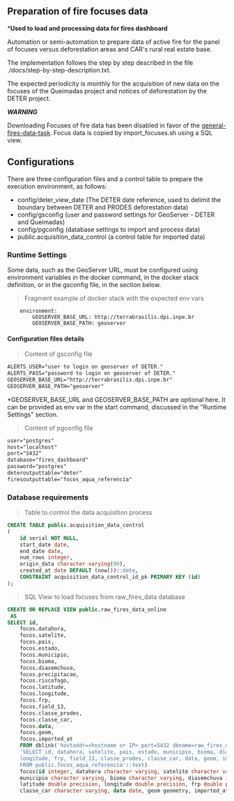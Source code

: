 ## Preparation of fire focuses data

***Used to load and processing data for fires dashboard**

Automation or semi-automation to prepare data of active fire for the panel of focuses versus deforestation areas and CAR's rural real estate base.

The implementation follows the step by step described in the file ./docs/step-by-step-description.txt.

The expected periodicity is monthly for the acquisition of new data on the focuses of the Queimadas project and notices of deforestation by the DETER project.

***WARNING***

Downloading Focuses of fire data has been disabled in favor of the [general-fires-data-task](https://github.com/terrabrasilis/general-fires-data-task).
Focus data is copied by import_focuses.sh using a SQL view.


## Configurations

There are three configuration files and a control table to prepare the execution environment, as follows:

 - config/deter_view_date (The DETER date reference, used to delimit the boundary between DETER and PRODES deforestation data)
 - config/gsconfig (user and password settings for GeoServer - DETER and Queimadas)
 - config/pgconfig (database settings to import and process data)
 - public.acquisition_data_control (a control table for imported data)

### Runtime Settings

Some data, such as the GeoServer URL, must be configured using environment variables in the docker command, in the docker stack definition, or in the gsconfig file, in the section below.

 > Fragment example of docker stack with the expected env vars
```
    environment:
        GEOSERVER_BASE_URL: http://terrabrasilis.dpi.inpe.br
        GEOSERVER_BASE_PATH: geoserver
```

#### Configuration files details

 > Content of gsconfig file
```txt
ALERTS_USER="user to login on geoserver of DETER."
ALERTS_PASS="password to login on geoserver of DETER."
GEOSERVER_BASE_URL="http://terrabrasilis.dpi.inpe.br"
GEOSERVER_BASE_PATH="geoserver"
```
*GEOSERVER_BASE_URL and GEOSERVER_BASE_PATH are optional here. It can be provided as env var in the start command, discussed in the "Runtime Settings" section.


 > Content of pgconfig file
```txt
user="postgres"
host="localhost"
port="5432"
database="fires_dashboard"
password="postgres"
deteroutputtable="deter"
firesoutputtable="focos_aqua_referencia"
```

### Database requirements


 > Table to control the data acquisition process
```sql
CREATE TABLE public.acquisition_data_control
(
    id serial NOT NULL,
    start_date date,
    end_date date,
    num_rows integer,
    origin_data character varying(80),
    created_at date DEFAULT (now())::date,
    CONSTRAINT acquisition_data_control_id_pk PRIMARY KEY (id)
);
```


 > SQL View to load focuses from raw_fires_data database
```sql
CREATE OR REPLACE VIEW public.raw_fires_data_online
 AS
SELECT id,
    focos.datahora,
    focos.satelite,
    focos.pais,
    focos.estado,
    focos.municipio,
    focos.bioma,
    focos.diasemchuva,
    focos.precipitacao,
    focos.riscofogo,
    focos.latitude,
    focos.longitude,
    focos.frp,
    focos.field_13,
    focos.classe_prodes,
    focos.classe_car,
    focos.data,
    focos.geom,
    focos.imported_at
    FROM dblink('hostaddr=<hostname or IP> port=5432 dbname=raw_fires_data user=postgres password=postgres'::text,
    'SELECT id, datahora, satelite, pais, estado, municipio, bioma, diasemchuva, precipitacao, riscofogo, latitude,
    longitude, frp, field_13, classe_prodes, classe_car, data, geom, imported_at
    FROM public.focos_aqua_referencia'::text)
    focos(id integer, datahora character varying, satelite character varying, pais character varying, estado character varying,
    municipio character varying, bioma character varying, diasemchuva integer, precipitacao double precision, riscofogo double precision,
    latitude double precision, longitude double precision, frp double precision, field_13 character varying, classe_prodes character varying,
    classe_car character varying, data date, geom geometry, imported_at date);
```